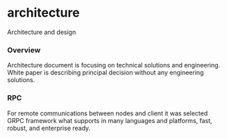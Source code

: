 # architecture
Architecture and design

### Overview

Architecture document is focusing on technical solutions and engineering. White paper is describing principal decision without any engineering solutions.

### RPC

For remote communications between nodes and client it was selected GRPC framework what supports in many languages and platforms, fast, robust, and enterprise ready.

